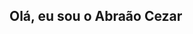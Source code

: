 ## Olá, eu sou o Abraão Cezar 

<!--
**cezarbtw/cezarbtw** is a ✨ _special_ ✨ repository because its `README.md` (this file) appears on your GitHub profile.

Here are some ideas to get you started:

- 🌱 Estudando Java ...
-->
